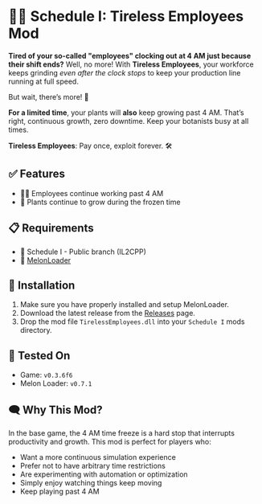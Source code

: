 # 👷‍♀️ Schedule I: Tireless Employees Mod

**Tired of your so-called "employees" clocking out at 4 AM just because their shift ends?**
Well, no more! With **Tireless Employees**, your workforce keeps grinding *even after the clock stops* to keep your production line running at full speed.

But wait, there’s more! 🌱

**For a limited time**, your plants will **also** keep growing past 4 AM. That’s right, continuous growth, zero downtime. Keep your botanists busy at all times.

**Tireless Employees**: Pay once, exploit forever. 🛠️

## ✅ Features

- 🧑‍🔧 Employees continue working past 4 AM
- 🌱 Plants continue to grow during the frozen time

## 📋 Requirements

- 💊 Schedule I - Public branch (IL2CPP)
- 🍉 [MelonLoader](https://github.com/LavaGang/MelonLoader)

## 🔧 Installation

1. Make sure you have properly installed and setup MelonLoader.
2. Download the latest release from the [Releases](https://github.com/unpatch/TirelessEmployees/releases/latest) page.
3. Drop the mod file `TirelessEmployees.dll` into your `Schedule I` mods directory.

## 🧪 Tested On

- Game: `v0.3.6f6`
- Melon Loader: `v0.7.1`

## 🗨️ Why This Mod?

In the base game, the 4 AM time freeze is a hard stop that interrupts productivity and growth. This mod is perfect for players who:

- Want a more continuous simulation experience
- Prefer not to have arbitrary time restrictions
- Are experimenting with automation or optimization
- Simply enjoy watching things keep moving
- Keep playing past 4 AM